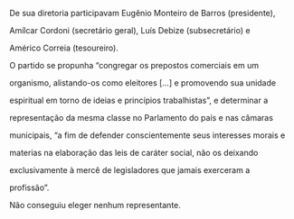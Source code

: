 

De sua diretoria participavam Eugênio Monteiro de Barros (presidente),

Amílcar Cordoni (secretário geral), Luís Debize (subsecretário) e

Américo Correia (tesoureiro).



O partido se propunha “congregar os prepostos comerciais em um

organismo, alistando-os como eleitores […] e promovendo sua unidade

espiritual em torno de ideias e princípios trabalhistas”, e determinar a

representação da mesma classe no Parlamento do país e nas câmaras

municipais, “a fim de defender conscientemente seus interesses morais e

materias na elaboração das leis de caráter social, não os deixando

exclusivamente à mercê de legisladores que jamais exerceram a

profissão”.



Não conseguiu eleger nenhum representante.



